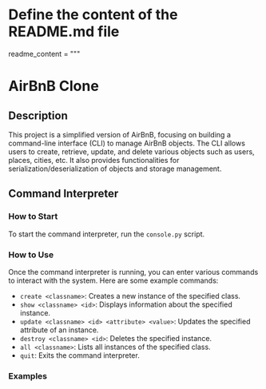 # Define the content of the README.md file
readme_content = """
# AirBnB Clone

## Description
This project is a simplified version of AirBnB, focusing on building a command-line interface (CLI) to manage AirBnB objects. The CLI allows users to create, retrieve, update, and delete various objects such as users, places, cities, etc. It also provides functionalities for serialization/deserialization of objects and storage management.

## Command Interpreter
### How to Start
To start the command interpreter, run the `console.py` script.

### How to Use
Once the command interpreter is running, you can enter various commands to interact with the system. Here are some example commands:

- `create <classname>`: Creates a new instance of the specified class.
- `show <classname> <id>`: Displays information about the specified instance.
- `update <classname> <id> <attribute> <value>`: Updates the specified attribute of an instance.
- `destroy <classname> <id>`: Deletes the specified instance.
- `all <classname>`: Lists all instances of the specified class.
- `quit`: Exits the command interpreter.

### Examples

